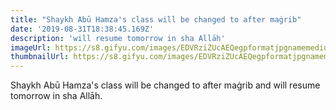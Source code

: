 ```yaml
---
title: "Shaykh Abū Hamza's class will be changed to after maġrib"
date: '2019-08-31T18:38:45.169Z'
description: 'will resume tomorrow in sha Allāh'
imageUrl: https://s8.gifyu.com/images/EDVRziZUcAEQegpformatjpgnamemedium.jpg
thumbnailUrl: https://s8.gifyu.com/images/EDVRziZUcAEQegpformatjpgnamemedium.md.jpg
---
```


Shaykh Abū Hamza's class will be changed to after maġrib and will resume tomorrow in sha Allāh.
